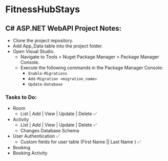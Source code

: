 # FitnessHubStays

## C# ASP.NET WebAPI Project Notes:

- Clone the project repository.
- Add App_Data table into the project folder.
- Open Visual Studio.
  - Navigate to Tools > Nuget Package Manager > Package Manager Console.
  - Execute the following commands in the Package Manager Console:
    - `Enable-Migrations`
    - `Add-Migration <migration_name>`
    - `Update-Database`

### Tasks to Do:

- Room
  - List | Add | View | Update | Delete ✅
- Activity
  - List | Add | View | Update | Delete ✅
  - Changes Database Schema
- User Authentication ✅
  - Custom fields for user table (First Name || Last Name ) ✅
- Booking
- Booking Activity
